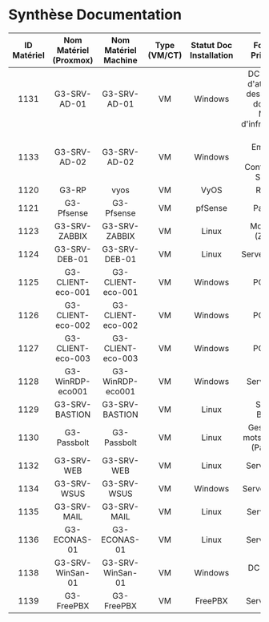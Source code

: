 # Synthèse Documentation

|       ID Matériel      |       Nom Matériel (Proxmox)    | Nom Matériel Machine  | Type (VM/CT) | Statut Doc Installation | Fonction Principale |
|:-:|:-:|:-:|:-:|:-:|:-:|
| 1131 | G3-SRV-AD-01 | G3-SRV-AD-01 | VM           | Windows  | DC - Maître d'attribution des noms de domaine, Maître d'infrastructure |
| 1133 | G3-SRV-AD-02 | G3-SRV-AD-02 | VM           | Windows  | DC - Emulateur PDC, Contrôleur de Schéma  | 
| 1120 | G3-RP | vyos | VM | VyOS     | Routeur |              
| 1121 | G3-Pfsense | G3-Pfsense | VM           | pfSense  | Pare-feu | 
| 1123 | G3-SRV-ZABBIX | G3-SRV-ZABBIX | VM           | Linux    | Monitoring (Zabbix)  |
| 1124 | G3-SRV-DEB-01          | G3-SRV-DEB-01       | VM           | Linux    | Serveur Debian  | 
| 1125 | G3-CLIENT-eco-001      | G3-CLIENT-eco-001   | VM           | Windows  | PC Client |
| 1126 | G3-CLIENT-eco-002      | G3-CLIENT-eco-002   | VM  | Windows  | PC Client   | 
| 1127 | G3-CLIENT-eco-003    | G3-CLIENT-eco-003   | VM  | Windows  | PC Client  |
| 1128 | G3-WinRDP-eco001   | G3-WinRDP-eco001  | VM   | Windows  | Serveur RDP  | 
| 1129 | G3-SRV-BASTION | G3-SRV-BASTION      | VM        | Linux    | Serveur Bastion | 
| 1130 | G3-Passbolt | G3-Passbolt         | VM           | Linux    | Gestion des mots de passe (Passbolt)  | 
| 1132 | G3-SRV-WEB  | G3-SRV-WEB          | VM           | Linux    | Serveur Web  | 
| 1134 | G3-SRV-WSUS | G3-SRV-WSUS         | VM           | Windows  | Serveur WSUS | 
| 1135 | G3-SRV-MAIL | G3-SRV-MAIL         | VM           | Linux    | Serveur Mail  |  
| 1136 | G3-ECONAS-01           | G3-ECONAS-01        | VM           | Linux    | Serveur NAS |
| 1138 | G3-SRV-WinSan-01       | G3-SRV-WinSan-01    | VM           | Windows  | DC - Maître RID | 
| 1139 | G3-FreePBX             | G3-FreePBX          | VM           | FreePBX  | Serveur VoIP |
